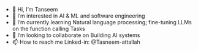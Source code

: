 - 👋 Hi, I’m Tanseem
- 👀 I’m interested in AI & ML and software engineering
- 🌱 I’m currently learning Natural language processing; fine-tuning LLMs on the function calling Tasks
- 💞️ I’m looking to collaborate on Building AI systems
- 📫 How to reach me Linked-in: @Tasneem-attallah

<!---
tasneemmidhat10/tasneemmidhat10 is a ✨ special ✨ repository because its `README.md` (this file) appears on your GitHub profile.
You can click the Preview link to take a look at your changes.
--->
